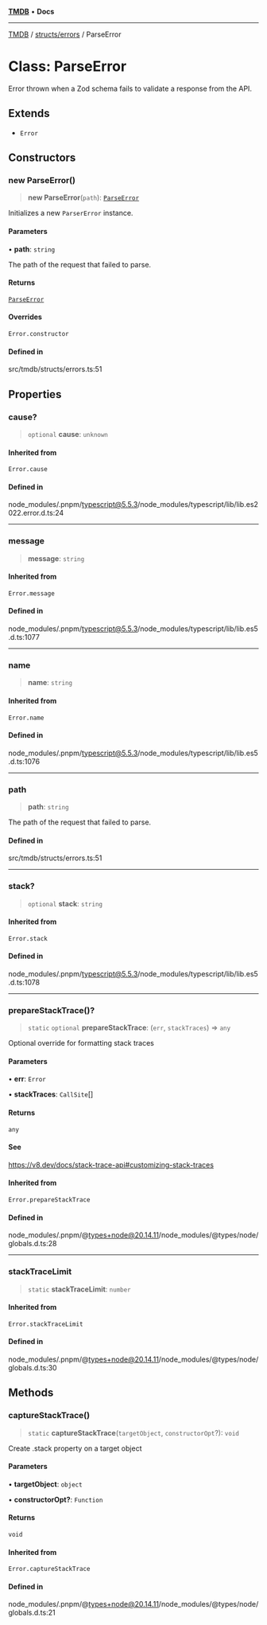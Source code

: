 [**TMDB**](../../../README.md) • **Docs**

***

[TMDB](../../../README.md) / [structs/errors](../README.md) / ParseError

# Class: ParseError

Error thrown when a Zod schema fails to validate a response from the API.

## Extends

- `Error`

## Constructors

### new ParseError()

> **new ParseError**(`path`): [`ParseError`](ParseError.md)

Initializes a new `ParserError` instance.

#### Parameters

• **path**: `string`

The path of the request that failed to parse.

#### Returns

[`ParseError`](ParseError.md)

#### Overrides

`Error.constructor`

#### Defined in

src/tmdb/structs/errors.ts:51

## Properties

### cause?

> `optional` **cause**: `unknown`

#### Inherited from

`Error.cause`

#### Defined in

node\_modules/.pnpm/typescript@5.5.3/node\_modules/typescript/lib/lib.es2022.error.d.ts:24

***

### message

> **message**: `string`

#### Inherited from

`Error.message`

#### Defined in

node\_modules/.pnpm/typescript@5.5.3/node\_modules/typescript/lib/lib.es5.d.ts:1077

***

### name

> **name**: `string`

#### Inherited from

`Error.name`

#### Defined in

node\_modules/.pnpm/typescript@5.5.3/node\_modules/typescript/lib/lib.es5.d.ts:1076

***

### path

> **path**: `string`

The path of the request that failed to parse.

#### Defined in

src/tmdb/structs/errors.ts:51

***

### stack?

> `optional` **stack**: `string`

#### Inherited from

`Error.stack`

#### Defined in

node\_modules/.pnpm/typescript@5.5.3/node\_modules/typescript/lib/lib.es5.d.ts:1078

***

### prepareStackTrace()?

> `static` `optional` **prepareStackTrace**: (`err`, `stackTraces`) => `any`

Optional override for formatting stack traces

#### Parameters

• **err**: `Error`

• **stackTraces**: `CallSite`[]

#### Returns

`any`

#### See

https://v8.dev/docs/stack-trace-api#customizing-stack-traces

#### Inherited from

`Error.prepareStackTrace`

#### Defined in

node\_modules/.pnpm/@types+node@20.14.11/node\_modules/@types/node/globals.d.ts:28

***

### stackTraceLimit

> `static` **stackTraceLimit**: `number`

#### Inherited from

`Error.stackTraceLimit`

#### Defined in

node\_modules/.pnpm/@types+node@20.14.11/node\_modules/@types/node/globals.d.ts:30

## Methods

### captureStackTrace()

> `static` **captureStackTrace**(`targetObject`, `constructorOpt`?): `void`

Create .stack property on a target object

#### Parameters

• **targetObject**: `object`

• **constructorOpt?**: `Function`

#### Returns

`void`

#### Inherited from

`Error.captureStackTrace`

#### Defined in

node\_modules/.pnpm/@types+node@20.14.11/node\_modules/@types/node/globals.d.ts:21

